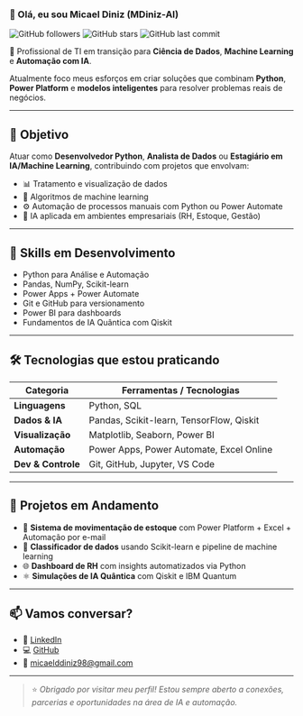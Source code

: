### 👋 Olá, eu sou Micael Diniz (MDiniz-AI)

![GitHub followers](https://img.shields.io/github/followers/MDiniz-AI?style=social)
![GitHub stars](https://img.shields.io/github/stars/MDiniz-AI/dio-lab-open-source?style=social)
![GitHub last commit](https://img.shields.io/github/last-commit/MDiniz-AI/dio-lab-open-source)

🎯 Profissional de TI em transição para **Ciência de Dados**, **Machine Learning** e **Automação com IA**.

Atualmente foco meus esforços em criar soluções que combinam **Python**, **Power Platform** e **modelos inteligentes** para resolver problemas reais de negócios.

---

## 🚀 Objetivo

Atuar como **Desenvolvedor Python**, **Analista de Dados** ou **Estagiário em IA/Machine Learning**, contribuindo com projetos que envolvam:

- 📊 Tratamento e visualização de dados  
- 🤖 Algoritmos de machine learning  
- ⚙️ Automação de processos manuais com Python ou Power Automate  
- 🧠 IA aplicada em ambientes empresariais (RH, Estoque, Gestão)

---

## 🧠 Skills em Desenvolvimento

- Python para Análise e Automação  
- Pandas, NumPy, Scikit-learn  
- Power Apps + Power Automate  
- Git e GitHub para versionamento  
- Power BI para dashboards  
- Fundamentos de IA Quântica com Qiskit  

---

## 🛠️ Tecnologias que estou praticando

| Categoria           | Ferramentas / Tecnologias                              |
|---------------------|---------------------------------------------------------|
| **Linguagens**       | Python, SQL                                             |
| **Dados & IA**       | Pandas, Scikit-learn, TensorFlow, Qiskit               |
| **Visualização**     | Matplotlib, Seaborn, Power BI                          |
| **Automação**        | Power Apps, Power Automate, Excel Online               |
| **Dev & Controle**   | Git, GitHub, Jupyter, VS Code                          |

---

## 🧪 Projetos em Andamento

- 🔄 **Sistema de movimentação de estoque** com Power Platform + Excel + Automação por e-mail  
- 🧠 **Classificador de dados** usando Scikit-learn e pipeline de machine learning  
- 🌐 **Dashboard de RH** com insights automatizados via Python  
- ⚛️ **Simulações de IA Quântica** com Qiskit e IBM Quantum  

---

## 📫 Vamos conversar?

- 💼 [LinkedIn](www.linkedin.com/in/micael-diniz-ti)  
- 💻 [GitHub](https://github.com/MDiniz-AI)  
- 📧 micaelddiniz98@gmail.com 

---

> ⭐ *Obrigado por visitar meu perfil! Estou sempre aberto a conexões, parcerias e oportunidades na área de IA e automação.*
